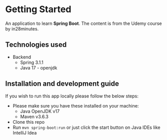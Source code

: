 # Getting Started

An application to learn __Spring Boot__. The content is from the  Udemy course by in28minutes.

## Technologies used

-   Backend
    -   Spring 3.1.1
    -   Java 17 - openjdk

## Installation and development guide

If you wish to run this app locally please follow the below steps:

-   Please make sure you have these installed on your machine:
    -   Java OpenJDK v17
    -   Maven v3.6.3
-   Clone this repo
-   Run `mvn spring-boot:run` or just click the start button on Java IDEs like IntelliJ Idea

